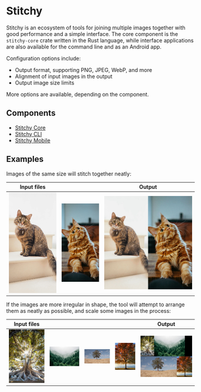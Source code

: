 
# Stitchy

Stitchy is an ecosystem of tools for joining multiple images together with good performance and a simple
interface. The core component is the `stitchy-core` crate written in the Rust language, while interface
applications are also available for the command line and as an Android app.

Configuration options include:
- Output format, supporting PNG, JPEG, WebP, and more
- Alignment of input images in the output
- Output image size limits

More options are available, depending on the component.

## Components

- [Stitchy Core](https://github.com/grimace87/Stitchy/tree/master/crates/stitchy-core)
- [Stitchy CLI](https://github.com/grimace87/Stitchy/tree/master/crates/stitchy)
- [Stitchy Mobile](https://play.google.com/store/apps/details?id=com.shininggrimace.stitchy)

## Examples

Images of the same size will stitch together neatly:

| Input files                         |                                     | Output                                            |
|-------------------------------------|-------------------------------------|---------------------------------------------------|
| ![Sample 1](./images/demo/cat1.jpg) | ![Sample 2](./images/demo/cat2.jpg) | ![Sample Output](./images/demo/stitched-cats.jpg) |

If the images are more irregular in shape, the tool will attempt to arrange them
as neatly as possible, and scale some images in the process:

| Input files | | |                                      | Output |
| --- | --- | --- |--------------------------------------| --- |
| ![Sample 1](./images/demo/Tree1.jpg) | ![Sample 2](./images/demo/Tree2.jpg) | ![Sample 3](./images/demo/Tree3.jpg) | ![Sample 4](./images/demo/Tree4.jpg) | ![Sample Output](./images/demo/TreeStitch.jpg) |
